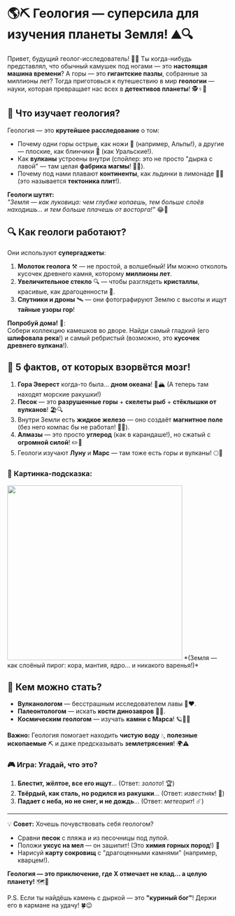 # 🌎⛏️ **Геология — суперсила для изучения планеты Земля!** ⛰️🔍

Привет, будущий геолог-исследователь! 👋✨ Ты когда-нибудь представлял, что обычный камушек под ногами — это **настоящая машина времени**? А горы — это **гигантские пазлы**, собранные за миллионы лет? Тогда приготовься к путешествию в мир **геологии** — науки, которая превращает нас всех в **детективов планеты**! 🕵️♀️🌋  


## 🧩 **Что изучает геология?**  
Геология — это **крутейшее расследование** о том:  
- Почему одни горы острые, как ножи 🔪 (например, Альпы!), а другие — плоские, как блинчики 🥞 (как Уральские!).  
- Как **вулканы** устроены внутри (спойлер: это не просто "дырка с лавой" — там целая **фабрика магмы**! 🌋🔥).  
- Почему под нами плавают **континенты**, как льдинки в лимонаде 🧊🥤 (это называется **тектоника плит**!).  

**Геологи шутят:**  
*"Земля — как луковица: чем глубже копаешь, тем больше слоёв находишь... и тем больше плачешь от восторга!"* 😂🧅  



## 🔍 **Как геологи работают?**  
Они используют **супергаджеты**:  
1. **Молоток геолога** ⚒️ — не простой, а волшебный! Им можно отколоть кусочек древнего камня, которому **миллионы лет**.  
2. **Увеличительное стекло** 🔍 — чтобы разглядеть **кристаллы**, красивые, как драгоценности 💎.  
3. **Спутники и дроны** 🛰️ — они фотографируют Землю с высоты и ищут **тайные узоры гор**!  

**Попробуй дома!** 🏡:  
Собери коллекцию камешков во дворе. Найди самый гладкий (его **шлифовала река**!) и самый ребристый (возможно, это **кусочек древнего вулкана**!).  



## 🌟 **5 фактов, от которых взорвётся мозг!**  
1. **Гора Эверест** когда-то была... **дном океана**! 🐚🏔️ (А теперь там находят морские ракушки!)  
2. **Песок** — это **разрушенные горы** + **скелеты рыб** + **стёклышки от вулканов**! 🏖️🔍  
3. Внутри Земли есть **жидкое железо** — оно создаёт **магнитное поле** (без него компас бы не работал! 🧭💫).  
4. **Алмазы** — это просто **углерод** (как в карандаше!), но сжатый с **огромной силой**! ✏️💎  
5. Геологи изучают **Луну** и **Марс** — там тоже есть горы и вулканы! 🌕🚀  



### 🎨 **Картинка-подсказка:**  
<img src="https://github.com/user-attachments/assets/4b78f130-714d-4635-879f-c6bd3c4d9b49" width="400">
*(Земля — как слоёный пирог: кора, мантия, ядро... и никакого варенья!)*  


## 💼 **Кем можно стать?**  
- **Вулканологом** — бесстрашным исследователем лавы 🌋❤️.  
- **Палеонтологом** — искать **кости динозавров** 🦖🔎.  
- **Космическим геологом** — изучать **камни с Марса**! 🪐👨🚀  

**Важно:** Геология помогает находить **чистую воду** 💧, **полезные ископаемые** ⛏️ и даже предсказывать **землетрясения**! 🌍⚠️  



### 🎮 **Игра: Угадай, что это?**  
1. **Блестит, жёлтое, все его ищут**... (Ответ: *золото*! 🏆)  
2. **Твёрдый, как сталь, но родился из ракушки**... (Ответ: *известняк*! 🐚)  
3. **Падает с неба, но не снег, и не дождь**... (Ответ: *метеорит*! ☄️)  

---

💡 **Совет:** Хочешь почувствовать себя геологом?  
- Сравни **песок** с пляжа и из песочницы под лупой.  
- Положи **уксус на мел** — он зашипит! (Это **химия горных пород**!) 🧪  
- Нарисуй **карту сокровищ** с "драгоценными камнями" (например, кварцем!).  

**Геология — это приключение, где X отмечает не клад... а целую планету!** 🗺️💎  

P.S. Если ты найдёшь камень с дыркой — это **"куриный бог"**! Держи его в кармане на удачу! 🍀😉  
